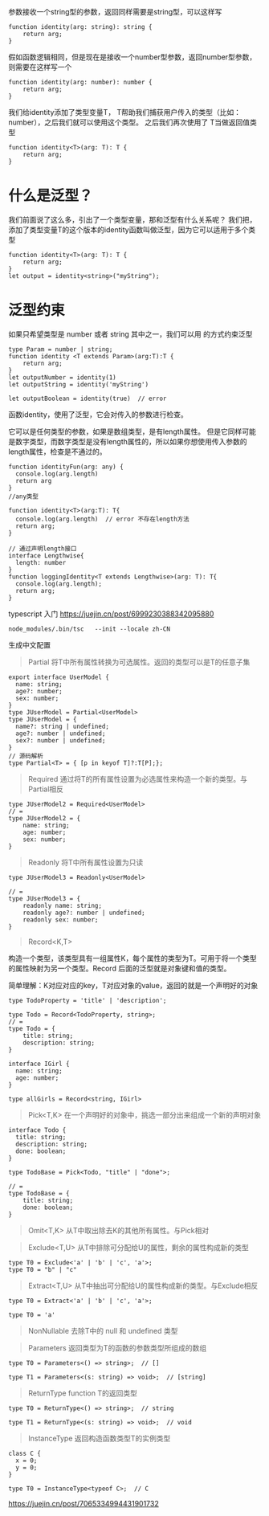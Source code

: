 参数接收一个string型的参数，返回同样需要是string型，可以这样写
```
function identity(arg: string): string {
    return arg;
}

```
假如函数逻辑相同，但是现在是接收一个number型参数，返回number型参数，则需要在这样写一个
```
function identity(arg: number): number {
    return arg;
}
```

我们给identity添加了类型变量T， T帮助我们捕获用户传入的类型（比如：number），之后我们就可以使用这个类型。 之后我们再次使用了 T当做返回值类型
```
function identity<T>(arg: T): T {
    return arg;
}
```

# 什么是泛型？

我们前面说了这么多，引出了一个类型变量，那和泛型有什么关系呢？
我们把，添加了类型变量T的这个版本的identity函数叫做泛型，因为它可以适用于多个类型

```
function identity<T>(arg: T): T {
    return arg;
}
let output = identity<string>("myString");
```
# 泛型约束

如果只希望类型是 number 或者 string 其中之一，我们可以用 <T extends xx> 的方式约束泛型

```
type Param = number | string;
function identity <T extends Param>(arg:T):T {
    return arg;
}
let outputNumber = identity(1)
let outputString = identity('myString')

let outputBoolean = identity(true)  // error
```

函数identity，使用了泛型，它会对传入的参数进行检查。

它可以是任何类型的参数，如果是数组类型，是有length属性。
但是它同样可能是数字类型，而数字类型是没有length属性的，所以如果你想使用传入参数的length属性，检查是不通过的。

```
function identityFun(arg: any) {
  console.log(arg.length)
  return arg
}
//any类型

function identity<T>(arg:T): T{
  console.log(arg.length)  // error 不存在length方法
  return arg;
}

// 通过声明length接口
interface Lengthwise{
  length: number
}
function loggingIdentity<T extends Lengthwise>(arg: T): T{
  console.log(arg.length);
  return arg;
}
```

typescript 入门 
https://juejin.cn/post/6999230388342095880
```
node_modules/.bin/tsc   --init --locale zh-CN
```
生成中文配置

> Partial<T>
将T中所有属性转换为可选属性。返回的类型可以是T的任意子集
```
export interface UserModel {
  name: string;
  age?: number;
  sex: number;
}
type JUserModel = Partial<UserModel>
type JUserModel = {
  name?: string | undefined;
  age?: number | undefined;
  sex?: number | undefined;
}
// 源码解析
type Partial<T> = { [p in keyof T]?:T[P];};
```

> Required<T>
通过将T的所有属性设置为必选属性来构造一个新的类型。与Partial相反
```
type JUserModel2 = Required<UserModel>
// =
type JUserModel2 = {
    name: string;
    age: number;
    sex: number;
}
```

> Readonly<T>
将T中所有属性设置为只读

```
type JUserModel3 = Readonly<UserModel>

// =
type JUserModel3 = {
    readonly name: string;
    readonly age?: number | undefined;
    readonly sex: number;
}

```

> Record<K,T>

构造一个类型，该类型具有一组属性K，每个属性的类型为T。可用于将一个类型的属性映射为另一个类型。Record 后面的泛型就是对象键和值的类型。

简单理解：K对应对应的key，T对应对象的value，返回的就是一个声明好的对象

```
type TodoProperty = 'title' | 'description';

type Todo = Record<TodoProperty, string>;
// =
type Todo = {
    title: string;
    description: string;
}

interface IGirl {
  name: string;
  age: number;
}

type allGirls = Record<string, IGirl>
```

> Pick<T,K>
在一个声明好的对象中，挑选一部分出来组成一个新的声明对象

```
interface Todo {
  title: string;
  description: string;
  done: boolean;
}

type TodoBase = Pick<Todo, "title" | "done">;

// =
type TodoBase = {
    title: string;
    done: boolean;
}
```

> Omit<T,K>
从T中取出除去K的其他所有属性。与Pick相对

> Exclude<T,U>
从T中排除可分配给U的属性，剩余的属性构成新的类型
```
type T0 = Exclude<'a' | 'b' | 'c', 'a'>; 
type T0 = "b" | "c"
```

> Extract<T,U>
从T中抽出可分配给U的属性构成新的类型。与Exclude相反

```
type T0 = Extract<'a' | 'b' | 'c', 'a'>; 

type T0 = 'a'
```

> NonNullable<T>
去除T中的 null 和 undefined 类型

> Parameters<T>
返回类型为T的函数的参数类型所组成的数组

```
type T0 = Parameters<() => string>;  // []

type T1 = Parameters<(s: string) => void>;  // [string]
```

> ReturnType<T>
function T的返回类型
```
type T0 = ReturnType<() => string>;  // string

type T1 = ReturnType<(s: string) => void>;  // void
```

> InstanceType<T>
返回构造函数类型T的实例类型
```
class C {
  x = 0;
  y = 0;
}

type T0 = InstanceType<typeof C>;  // C
```

https://juejin.cn/post/7065334994431901732